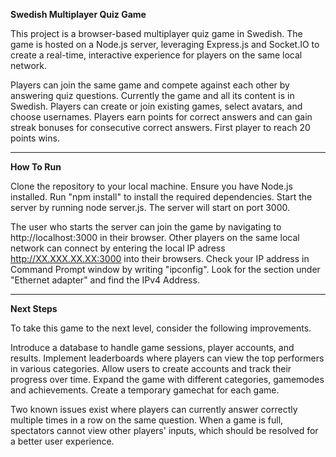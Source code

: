 **Swedish Multiplayer Quiz Game**

This project is a browser-based multiplayer quiz game in Swedish. The game is hosted on a Node.js server, leveraging Express.js and Socket.IO to create a real-time, interactive experience for players on the same local network.

Players can join the same game and compete against each other by answering quiz questions.
Currently the game and all its content is in Swedish.
Players can create or join existing games, select avatars, and choose usernames.
Players earn points for correct answers and can gain streak bonuses for consecutive correct answers.
First player to reach 20 points wins.

---------------

**How To Run**

Clone the repository to your local machine.
Ensure you have Node.js installed.
Run "npm install" to install the required dependencies.
Start the server by running node server.js.
The server will start on port 3000.

The user who starts the server can join the game by navigating to http://localhost:3000 in their browser.
Other players on the same local network can connect by entering the local IP adress http://XX.XXX.XX.XX:3000 into their browsers.
Check your IP address in Command Prompt window by writing "ipconfig".
Look for the section under "Ethernet adapter" and find the IPv4 Address.

---------------

**Next Steps**

To take this game to the next level, consider the following improvements.

Introduce a database to handle game sessions, player accounts, and results.
Implement leaderboards where players can view the top performers in various categories.
Allow users to create accounts and track their progress over time.
Expand the game with different categories, gamemodes and achievements.
Create a temporary gamechat for each game.

Two known issues exist where players can currently answer correctly multiple times in a row on the same question.
When a game is full, spectators cannot view other players' inputs, which should be resolved for a better user experience.
